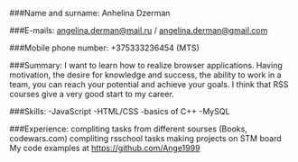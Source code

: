 ﻿###Name and surname:
Anhelina Dzerman

###E-mails:
angelina.derman@mail.ru / angelina.derman@gmail.com

###Mobile phone number:
+375333236454 (MTS)

###Summary:
I want to learn how to realize browser applications. Having motivation, the desire for knowledge and success, the ability to work in a team, you can reach your potential and achieve your goals. I think that RSS courses give a very good start to my career.

###Skills:
-JavaScript
-HTML/CSS
-basics of C++
-MySQL

###Experience:
compliting tasks from different sourses (Books, codewars.com)
compliting rsschool tasks
making projects on STM board
My code examples at https://github.com/Ange1999

